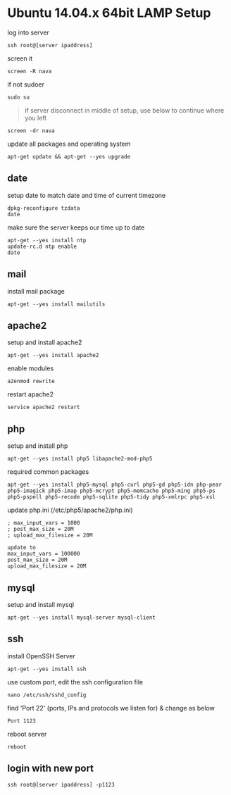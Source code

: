 # Ubuntu 14.04.x 64bit LAMP Setup

log into server
```
ssh root@[server ipaddress]
```

screen it
```
screen -R nava
```

if not sudoer
```
sudo su
```


> if server disconnect in middle of setup, use below to continue where you left
```
screen -dr nava
```


update all packages and operating system
```
apt-get update && apt-get --yes upgrade
```

## date

setup date to match date and time of current timezone
```
dpkg-reconfigure tzdata
date
```

make sure the server keeps our time up to date
```
apt-get --yes install ntp
update-rc.d ntp enable
date
```

## mail

install mail package
```
apt-get --yes install mailutils
```

## apache2

setup and install apache2
```
apt-get --yes install apache2
```

enable modules
```
a2enmod rewrite
```

restart apache2
```
service apache2 restart
```

## php

setup and install php
```
apt-get --yes install php5 libapache2-mod-php5
```

required common packages
```
apt-get --yes install php5-mysql php5-curl php5-gd php5-idn php-pear php5-imagick php5-imap php5-mcrypt php5-memcache php5-ming php5-ps php5-pspell php5-recode php5-sqlite php5-tidy php5-xmlrpc php5-xsl
```

update php.ini (/etc/php5/apache2/php.ini)
```
; max_input_vars = 1000
; post_max_size = 20M
; upload_max_filesize = 20M

update to 
max_input_vars = 100000
post_max_size = 20M
upload_max_filesize = 20M
```

## mysql

setup and install mysql
```
apt-get --yes install mysql-server mysql-client
```

## ssh

install OpenSSH Server
```
apt-get --yes install ssh
```

use custom port, edit the ssh configuration file
```
nano /etc/ssh/sshd_config
```

find 'Port 22' (ports, IPs and protocols we listen for) & change as below
```
Port 1123
```

reboot server
```
reboot
```

## login with new port
```
ssh root@[server ipaddress] -p1123
```
